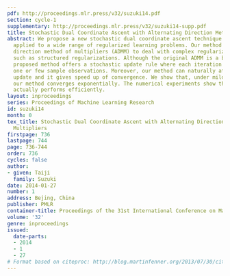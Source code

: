 ```yaml
---
pdf: http://proceedings.mlr.press/v32/suzuki14.pdf
section: cycle-1
supplementary: http://proceedings.mlr.press/v32/suzuki14-supp.pdf
title: Stochastic Dual Coordinate Ascent with Alternating Direction Method of Multipliers
abstract: We propose a new stochastic dual coordinate ascent technique  that can be
  applied to a wide range of regularized learning problems. Our method is based on  alternating
  direction method of multipliers (ADMM) to deal with complex regularization functions
  such as structured regularizations. Although the original ADMM is a batch method,  the
  proposed method offers a stochastic update rule where each iteration requires only
  one or few sample observations. Moreover, our method can naturally afford mini-batch
  update and it gives speed up of convergence. We show that, under mild assumptions,
  our method converges exponentially. The numerical experiments show that our method
  actually performs efficiently.
layout: inproceedings
series: Proceedings of Machine Learning Research
id: suzuki14
month: 0
tex_title: Stochastic Dual Coordinate Ascent with Alternating Direction Method of
  Multipliers
firstpage: 736
lastpage: 744
page: 736-744
order: 736
cycles: false
author:
- given: Taiji
  family: Suzuki
date: 2014-01-27
number: 1
address: Bejing, China
publisher: PMLR
container-title: Proceedings of the 31st International Conference on Machine Learning
volume: '32'
genre: inproceedings
issued:
  date-parts:
  - 2014
  - 1
  - 27
# Format based on citeproc: http://blog.martinfenner.org/2013/07/30/citeproc-yaml-for-bibliographies/
---
```

